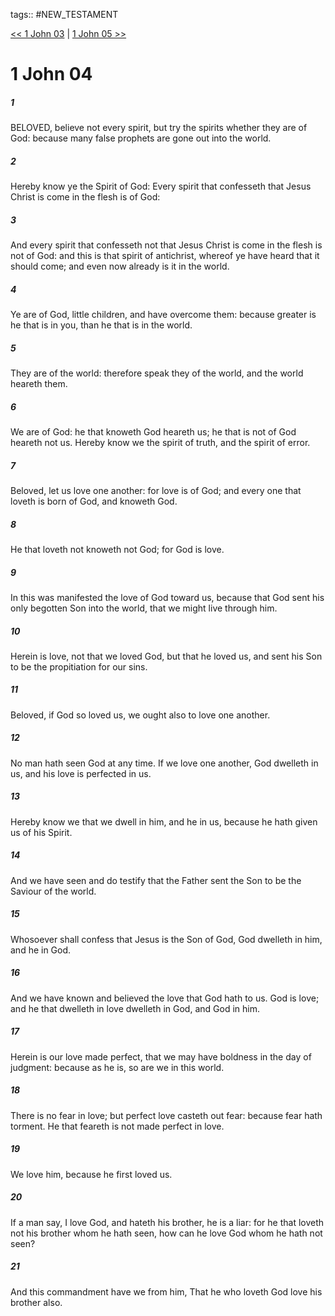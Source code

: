tags:: #NEW_TESTAMENT

[<< 1 John 03](NEW_TESTAMENT/23_1_John/1_John_03.md) | [1 John 05 >>](NEW_TESTAMENT/23_1_John/1_John_05.md)

# 1 John 04

##### 1

BELOVED, believe not every spirit, but try the spirits whether they are of God: because many false prophets are gone out into the world.

##### 2

Hereby know ye the Spirit of God: Every spirit that confesseth that Jesus Christ is come in the flesh is of God:

##### 3

And every spirit that confesseth not that Jesus Christ is come in the flesh is not of God: and this is that spirit of antichrist, whereof ye have heard that it should come; and even now already is it in the world.

##### 4

Ye are of God, little children, and have overcome them: because greater is he that is in you, than he that is in the world.

##### 5

They are of the world: therefore speak they of the world, and the world heareth them.

##### 6

We are of God: he that knoweth God heareth us; he that is not of God heareth not us. Hereby know we the spirit of truth, and the spirit of error.

##### 7

Beloved, let us love one another: for love is of God; and every one that loveth is born of God, and knoweth God.

##### 8

He that loveth not knoweth not God; for God is love.

##### 9

In this was manifested the love of God toward us, because that God sent his only begotten Son into the world, that we might live through him.

##### 10

Herein is love, not that we loved God, but that he loved us, and sent his Son to be the propitiation for our sins.

##### 11

Beloved, if God so loved us, we ought also to love one another.

##### 12

No man hath seen God at any time. If we love one another, God dwelleth in us, and his love is perfected in us.

##### 13

Hereby know we that we dwell in him, and he in us, because he hath given us of his Spirit.

##### 14

And we have seen and do testify that the Father sent the Son to be the Saviour of the world.

##### 15

Whosoever shall confess that Jesus is the Son of God, God dwelleth in him, and he in God.

##### 16

And we have known and believed the love that God hath to us. God is love; and he that dwelleth in love dwelleth in God, and God in him.

##### 17

Herein is our love made perfect, that we may have boldness in the day of judgment: because as he is, so are we in this world.

##### 18

There is no fear in love; but perfect love casteth out fear: because fear hath torment. He that feareth is not made perfect in love.

##### 19

We love him, because he first loved us.

##### 20

If a man say, I love God, and hateth his brother, he is a liar: for he that loveth not his brother whom he hath seen, how can he love God whom he hath not seen?

##### 21

And this commandment have we from him, That he who loveth God love his brother also.
